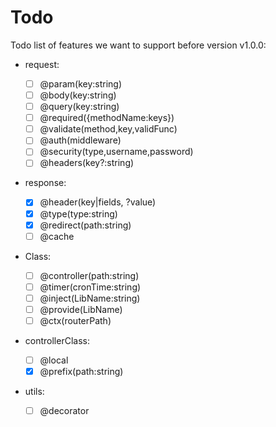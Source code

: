 # Todo

Todo list of features we want to support before version v1.0.0:

- request:

  - [ ] @param(key:string)
  - [ ] @body(key:string)
  - [ ] @query(key:string)
  - [ ] @required({methodName:keys})
  - [ ] @validate(method,key,validFunc)
  - [ ] @auth(middleware)
  - [ ] @security(type,username,password)
  - [ ] @headers(key?:string)

- response:

  - [x] @header(key|fields, ?value)
  - [x] @type(type:string)
  - [x] @redirect(path:string)
  - [ ] @cache

- Class:

  - [ ] @controller(path:string)
  - [ ] @timer(cronTime:string)
  - [ ] @inject(LibName:string)
  - [ ] @provide(LibName)
  - [ ] @ctx(routerPath)

- controllerClass:

  - [ ] @local
  - [x] @prefix(path:string)

* utils:

  - [ ] @decorator
